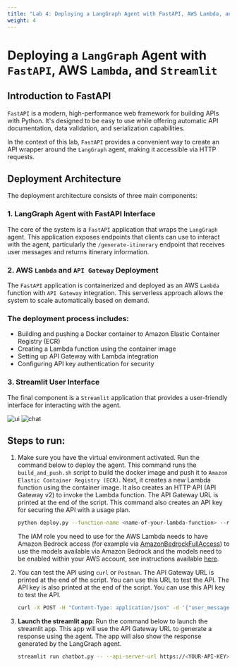 ```yaml
---
title: "Lab 4: Deploying a LangGraph Agent with FastAPI, AWS Lambda, and Streamlit"
weight: 4
---
```


# Deploying a `LangGraph` Agent with `FastAPI`, AWS `Lambda`, and `Streamlit`

## Introduction to FastAPI
`FastAPI` is a modern, high-performance web framework for building APIs with Python. It's designed to be easy to use while offering automatic API documentation, data validation, and serialization capabilities.

In the context of this lab, `FastAPI` provides a convenient way to create an API wrapper around the `LangGraph` agent, making it accessible via HTTP requests.

## Deployment Architecture

The deployment architecture consists of three main components:
### 1. LangGraph Agent with FastAPI Interface

The core of the system is a `FastAPI` application that wraps the `LangGraph` agent. This application exposes endpoints that clients can use to interact with the agent, particularly the `/generate-itinerary` endpoint that receives user messages and returns itinerary information.

### 2. AWS `Lambda` and `API Gateway` Deployment
The `FastAPI` application is containerized and deployed as an AWS `Lambda` function with `API Gateway` integration. This serverless approach allows the system to scale automatically based on demand.

### The deployment process includes:

- Building and pushing a Docker container to Amazon Elastic Container Registry (ECR)
- Creating a Lambda function using the container image
- Setting up API Gateway with Lambda integration
- Configuring API key authentication for security

### 3. Streamlit User Interface
The final component is a `Streamlit` application that provides a user-friendly interface for interacting with the agent. 

![ui](/amazon-bedrock-modular-overview/static/080-agents-with-langgraph/084-deploy-agent/ui.png)
![chat](/amazon-bedrock-modular-overview/static/080-agents-with-langgraph/084-deploy-agent/chat.png)

## Steps to run:

1. Make sure you have the virtual environment activated. Run the command below to deploy the agent. This command runs the `build_and_push.sh` script to build the docker image and push it to `Amazon Elastic Container Registry (ECR)`. Next, it creates a new Lambda function using the container image. It also creates an HTTP API (API Gateway v2) to invoke the Lambda function. The API Gateway URL is printed at the end of the script. This command also creates an API key for securing the API with a usage plan.

    ```bash
    python deploy.py --function-name <name-of-your-lambda-function> --role-arn <your-iam-role-name> --api-gateway
    ```

    The IAM role you need to use for the AWS Lambda needs to have Amazon Bedrock access (for example via [AmazonBedrockFullAccess](https://docs.aws.amazon.com/aws-managed-policy/latest/reference/AmazonBedrockFullAccess.html)) to use the models available via Amazon Bedrock and the models need to be enabled within your AWS account, see instructions available [here](https://docs.aws.amazon.com/bedrock/latest/userguide/model-access.html).

2. You can test the API using `curl` or `Postman`. The API Gateway URL is printed at the end of the script. You can use this URL to test the API. The API key is also printed at the end of the script. You can use this API key to test the API.

    ```bash
    curl -X POST -H "Content-Type: application/json" -d '{"user_message":"Plan a trip to Paris"}' https://<YOUR-API-KEY>.execute-api.us-east-1.amazonaws.com/prod/generate-itinerary
    ```

3. **Launch the streamlit app**: Run the command below to launch the streamlit app. This app will use the API Gateway URL to generate a response using the agent. The app will also show the response generated by the LangGraph agent.

    ```bash
    streamlit run chatbot.py -- --api-server-url https://<YOUR-API-KEY>.execute-api.us-east-1.amazonaws.com/prod/generate-itinerary
    ```